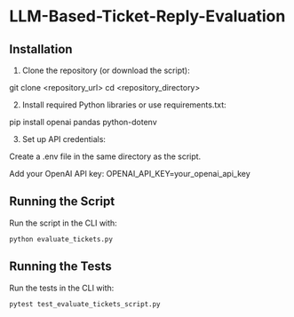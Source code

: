 # LLM-Based-Ticket-Reply-Evaluation

## Installation

1. Clone the repository (or download the script):

git clone <repository_url>
cd <repository_directory>

2. Install required Python libraries or use requirements.txt:

pip install openai pandas python-dotenv

3. Set up API credentials:

Create a .env file in the same directory as the script.

Add your OpenAI API key:
OPENAI_API_KEY=your_openai_api_key

## Running the Script

Run the script in the CLI with:

`python evaluate_tickets.py`


## Running the Tests

Run the tests in the CLI with:

`pytest test_evaluate_tickets_script.py `


